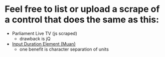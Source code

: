 # Feel free to list or upload a scrape of a control that does the same as this:

- Parliament Live TV (js scraped)
  - drawback is jQ
- [Input Duration Element (Muan)](https://github.com/muan/input-duration-element/)
  - one benefit is character separation of units

